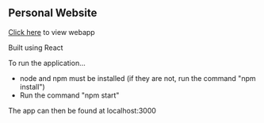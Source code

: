 ## Personal Website

[Click here](https://www.google.com) to view webapp

Built using React

To run the application...
- node and npm must be installed (if they are not, run the command "npm install")
- Run the command "npm start"
  
The app can then be found at localhost:3000
